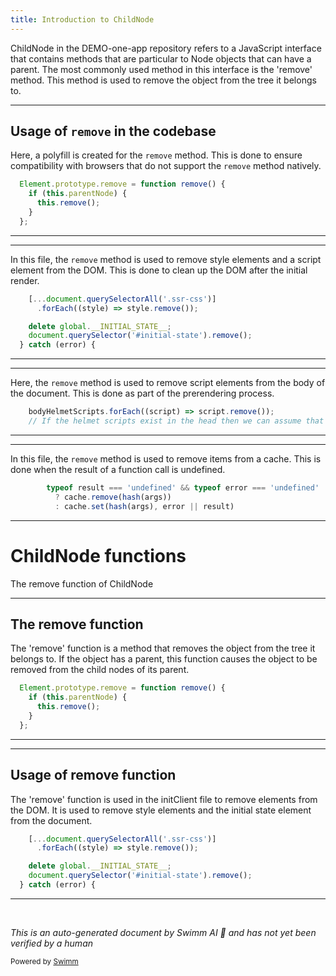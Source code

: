 ```yaml
---
title: Introduction to ChildNode
---
```

ChildNode in the DEMO-one-app repository refers to a JavaScript interface that contains methods that are particular to Node objects that can have a parent. The most commonly used method in this interface is the 'remove' method. This method is used to remove the object from the tree it belongs to.

<SwmSnippet path="/src/client/polyfill/ChildNode.remove.js" line="23">

---

## Usage of `remove` in the codebase

Here, a polyfill is created for the `remove` method. This is done to ensure compatibility with browsers that do not support the `remove` method natively.

```javascript
  Element.prototype.remove = function remove() {
    if (this.parentNode) {
      this.remove();
    }
  };
```

---

</SwmSnippet>

<SwmSnippet path="/src/client/initClient.jsx" line="77">

---

In this file, the `remove` method is used to remove style elements and a script element from the DOM. This is done to clean up the DOM after the initial render.

```javascript
    [...document.querySelectorAll('.ssr-css')]
      .forEach((style) => style.remove());

    delete global.__INITIAL_STATE__;
    document.querySelector('#initial-state').remove();
  } catch (error) {
```

---

</SwmSnippet>

<SwmSnippet path="/src/client/prerender.js" line="51">

---

Here, the `remove` method is used to remove script elements from the body of the document. This is done as part of the prerendering process.

```javascript
    bodyHelmetScripts.forEach((script) => script.remove());
    // If the helmet scripts exist in the head then we can assume that the body
```

---

</SwmSnippet>

<SwmSnippet path="/prod-sample/sample-modules/needy-frank/0.0.0/src/iguazu.js" line="55">

---

In this file, the `remove` method is used to remove items from a cache. This is done when the result of a function call is undefined.

```javascript
        typeof result === 'undefined' && typeof error === 'undefined'
          ? cache.remove(hash(args))
          : cache.set(hash(args), error || result)
```

---

</SwmSnippet>

# ChildNode functions

The remove function of ChildNode

<SwmSnippet path="/src/client/polyfill/ChildNode.remove.js" line="23">

---

## The remove function

The 'remove' function is a method that removes the object from the tree it belongs to. If the object has a parent, this function causes the object to be removed from the child nodes of its parent.

```javascript
  Element.prototype.remove = function remove() {
    if (this.parentNode) {
      this.remove();
    }
  };
```

---

</SwmSnippet>

<SwmSnippet path="/src/client/initClient.jsx" line="77">

---

## Usage of remove function

The 'remove' function is used in the initClient file to remove elements from the DOM. It is used to remove style elements and the initial state element from the document.

```javascript
    [...document.querySelectorAll('.ssr-css')]
      .forEach((style) => style.remove());

    delete global.__INITIAL_STATE__;
    document.querySelector('#initial-state').remove();
  } catch (error) {
```

---

</SwmSnippet>

&nbsp;

*This is an auto-generated document by Swimm AI 🌊 and has not yet been verified by a human*

<SwmMeta version="3.0.0" repo-id="Z2l0aHViJTNBJTNBREVNTy1vbmUtYXBwJTNBJTNBZ2lsYWRuYXZvdA==" repo-name="DEMO-one-app" doc-type="overview"><sup>Powered by [Swimm](/)</sup></SwmMeta>

